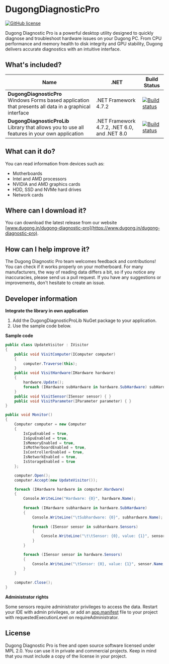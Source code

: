 # DugongDiagnosticPro
[![GitHub license](https://img.shields.io/github/license/DugongDiagnosticPro/DugongDiagnosticPro)](https://github.com/DugongDiagnosticPro/DugongDiagnosticPro/blob/master/LICENSE)

Dugong Diagnostic Pro is a powerful desktop utility designed to quickly diagnose and troubleshoot hardware issues on your Dugong PC. From CPU performance and memory health to disk integrity and GPU stability, Dugong delivers accurate diagnostics with an intuitive interface.

## What's included?
| Name| .NET | Build Status |
| --- | --- | --- | 
| **DugongDiagnosticPro** <br /> Windows Forms based application that presents all data in a graphical interface | .NET Framework 4.7.2 | [![Build status](https://github.com/DugongDiagnosticPro/DugongDiagnosticPro/workflows/CI/badge.svg)](https://github.com/DugongDiagnosticPro/DugongDiagnosticPro/actions) | 
| **DugongDiagnosticProLib** <br /> Library that allows you to use all features in your own application | .NET Framework 4.7.2, .NET 6.0, and .NET 8.0 | [![Build status](https://github.com/DugongDiagnosticPro/DugongDiagnosticPro/workflows/CI/badge.svg)](https://github.com/DugongDiagnosticPro/DugongDiagnosticPro/actions) | 

## What can it do?
You can read information from devices such as:
- Motherboards
- Intel and AMD processors
- NVIDIA and AMD graphics cards
- HDD, SSD and NVMe hard drives
- Network cards

## Where can I download it?
You can download the latest release from our website [www.dugong.in/dugong-diagnostic-pro](https://www.dugong.in/dugong-diagnostic-pro).

## How can I help improve it?
The Dugong Diagnostic Pro team welcomes feedback and contributions!<br/>
You can check if it works properly on your motherboard. For many manufacturers, the way of reading data differs a bit, so if you notice any inaccuracies, please send us a pull request. If you have any suggestions or improvements, don't hesitate to create an issue.

## Developer information
**Integrate the library in own application**
1. Add the DugongDiagnosticProLib NuGet package to your application.
2. Use the sample code below.


**Sample code**
```c#
public class UpdateVisitor : IVisitor
{
    public void VisitComputer(IComputer computer)
    {
        computer.Traverse(this);
    }
    public void VisitHardware(IHardware hardware)
    {
        hardware.Update();
        foreach (IHardware subHardware in hardware.SubHardware) subHardware.Accept(this);
    }
    public void VisitSensor(ISensor sensor) { }
    public void VisitParameter(IParameter parameter) { }
}

public void Monitor()
{
    Computer computer = new Computer
    {
        IsCpuEnabled = true,
        IsGpuEnabled = true,
        IsMemoryEnabled = true,
        IsMotherboardEnabled = true,
        IsControllerEnabled = true,
        IsNetworkEnabled = true,
        IsStorageEnabled = true
    };

    computer.Open();
    computer.Accept(new UpdateVisitor());

    foreach (IHardware hardware in computer.Hardware)
    {
        Console.WriteLine("Hardware: {0}", hardware.Name);
        
        foreach (IHardware subhardware in hardware.SubHardware)
        {
            Console.WriteLine("\tSubhardware: {0}", subhardware.Name);
            
            foreach (ISensor sensor in subhardware.Sensors)
            {
                Console.WriteLine("\t\tSensor: {0}, value: {1}", sensor.Name, sensor.Value);
            }
        }

        foreach (ISensor sensor in hardware.Sensors)
        {
            Console.WriteLine("\tSensor: {0}, value: {1}", sensor.Name, sensor.Value);
        }
    }
    
    computer.Close();
}
```

**Administrator rights**

Some sensors require administrator privileges to access the data. Restart your IDE with admin privileges, or add an [app.manifest](https://learn.microsoft.com/en-us/windows/win32/sbscs/application-manifests) file to your project with requestedExecutionLevel on requireAdministrator.


## License
Dugong Diagnostic Pro is free and open source software licensed under MPL 2.0. You can use it in private and commercial projects. Keep in mind that you must include a copy of the license in your project.
